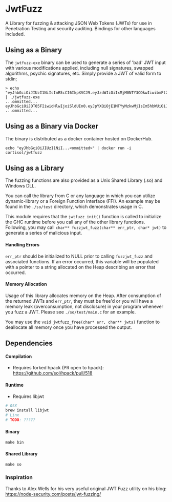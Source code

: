 
# JwtFuzz

A Library for fuzzing & attacking JSON Web Tokens (JWTs) for use in Penetration Testing and security auditing. Bindings for other languages included.

## Using as a Binary

The `jwtfuzz-exe` binary can be used to generate a series of 'bad' JWT input with various modifications applied, including null signatures, swapped algorithms, psychic signatures, etc. Simply provide a JWT of valid form to stdin;

```
> echo "eyJhbGciOiJIUzI1NiIsInR5cCI6IkpXVCJ9.eyJzdWIiOiIxMjM0NTY3ODkwIiwibmFtZSI6IkpvaG4gRG9lIiwiaWF0IjoxNTE2MjM5MDIyfQ.SflKxwRJSMeKKF2QT4fwpMeJf36POk6yJV_adQssw5c" | ./jwtfuzz-exe
...ommitted...
eyJhbGciOiJOT05FIiwidHlwIjoiSldUIn0.eyJpYXQiOjE1MTYyMzkwMjIsIm5hbWUiOiJKb2huIERvZSIsInN1YiI6IjEyMzQ1Njc4OTAifQ.SflKxwRJSMeKKF2QT4fwpMeJf36POk6yJV_adQssw5c=
...ommitted...
```

## Using as a Binary via Docker

The binary is distributed as a docker container hosted on DockerHub.

```
echo "eyJhbGciOiJIUzI1NiI...<ommitted>" | docker run -i cortisol/jwtfuzz 
```

## Using as a Library

The fuzzing functions are also provided as a Unix Shared Library (.so) and Windows DLL.

You can call the library from C or any language in which you can utilize dynamic-library or a Foreign Function Interface (FFI). An example may be found in the `./so/test` directory, which demonstrates usage in C.

This module requires that the `jwtfuzz_init()` function is called to initialize the GHC runtime before you call any of the other library functions. Following, you may call `char** fuzzjwt_fuzz(char** err_ptr, char* jwt)` to generate a series of malicious input.

#### Handling Errors

`err_ptr` should be initialized to NULL prior to calling `fuzzjwt_fuzz` and associated functions. If an error occurred, this variable will be populated with a pointer to a string allocated on the Heap describing an error that occurred.

#### Memory Allocation

Usage of this library allocates memory on the Heap. After consumption of the returned JWTs and `err_ptr`, they must be free'd or you will have a memory leak (overconsumption, not disclosure) in your program whenever you fuzz a JWT. Please see `./so/test/main.c` for an example.

You may use the `void jwtfuzz_free(char* err, char** jwts)` function to deallocate all memory once you have processed the output.

## Dependencies

#### Compilation
- Requires forked hpack (PR open to hpack):
https://github.com/sol/hpack/pull/518

#### Runtime
- Requires libjwt
```bash
# OSX
brew install libjwt
# Linx
# TODO: ?????
```

#### Binary
```
make bin
```

#### Shared Library

```
make so
```

### Inspiration

Thanks to Alex Wells for his very useful original JWT Fuzz utility on his blog:
https://node-security.com/posts/jwt-fuzzing/

